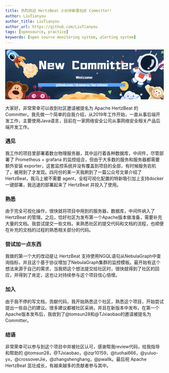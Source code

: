 ```yaml
---
title: 热烈欢迎 HertzBeat 小伙伴新晋社区 Committer!
author: LiuTianyou
author_title: LiuTianyou
author_url: https://github.com/LiuTianyou
tags: [opensource, practice]
keywords: [open source monitoring system, alerting system]
---
```


![hertzBeat](/img/blog/new-committer.png)

大家好，非常荣幸可以收到社区邀请被提名为 Apache HertzBeat 的 Committer。我先做一个简单的自我介绍，从2019年工作开始，一直从事后端开发工作，主要使用Java语言，目前在一家网络安全公司从事网络安全相关产品后端开发工作。

### 遇见

我工作的项目里部署着数台物理服务器，其中运行着各种数据库，中间件，尽管部署了 Prometheus + grafana 的监控组合，但由于大多数的服务和服务器都需要额外安装 exporter，这套监控系统并没有覆盖到项目的全部，有时候服务宕机了，被用到了才发现。四月份的某一天我刷到了一篇公众号文章介绍了 HertzBeat，我马上被不需要 agent，全程可视化配置的特新吸引加上支持docker一键部署，我迅速的部署起来了 HertzBeat 并投入了使用。

### 熟悉

由于完全可视化操作，很快就将项目中用到的服务器，数据库，中间件纳入了 HertzBeat 的管理。之后，恰好社区为发布第一个Apache版本做准备，需要补充大量的文档。我尝试提交一些文档，来熟悉社区的提交代码和文档的流程，也顺便在补充的文档的过程的熟悉相关部分的代码。

### 尝试加一点东西

我做的第一个大的改动是让 HertzBeat 支持使用NGQL语句从NebulaGraph中查询指标，并且这个基于协议增加了NebulaGraph集群的监控模板。最开始有这个想法来源于自己的需求，当我把这个想法提交给社区时，很快就得到了社区的回应，并得到了肯定，这也让对持续参与这个项目信心倍增。

### 加入

由于我不停的写文档，贡献代码，我开始熟悉这个社区，熟悉这个项目，开始尝试提出一些自己的建议。很多建议都被社区采纳，并且在新版本中发布，在第一个Apache版本发布后，我收到了@tomsun28和@TJxiaobao的邀请被提名为Committer。

### 结语

非常荣幸可以参与到这个项目中并被社区认可，感谢帮我review代码，给我指导和帮助的 @tomsun28，@TJxiaobao，@zqr10159，@tuohai666，@yuluo-yx，@crossoverJie，@zhangshenghang，@pwallk。最后祝 Apache HertzBeat 茁壮成长，有越来越多的贡献者参与其中。
